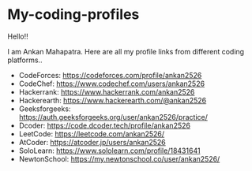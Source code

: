 # My-coding-profiles

Hello!!

I am Ankan Mahapatra.
Here are all my profile links from different coding platforms..

* CodeForces: https://codeforces.com/profile/ankan2526
* CodeChef: https://www.codechef.com/users/ankan2526
* Hackerrank: https://www.hackerrank.com/ankan2526
* Hackerearth: https://www.hackerearth.com/@ankan2526
* Geeksforgeeks: https://auth.geeksforgeeks.org/user/ankan2526/practice/
* Dcoder: https://code.dcoder.tech/profile/ankan2526
* LeetCode: https://leetcode.com/ankan2526/
* AtCoder: https://atcoder.jp/users/ankan2526
* SoloLearn: https://www.sololearn.com/profile/18431641
* NewtonSchool: https://my.newtonschool.co/user/ankan2526/
